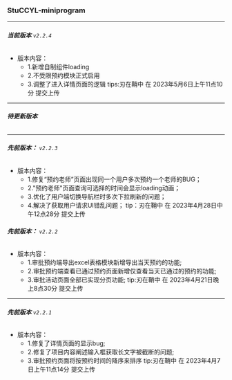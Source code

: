 ### StuCCYL-miniprogram
---
###### **当前版本** `v2.2.4`
- 版本内容：
  - 1.新增自制组件loading
  - 2.不受限预约模块正式启用
  - 3.调整了进入详情页面的逻辑
tips:刃在鞘中 在 2023年5月6日上午11点10分 提交上传

---
###### **待更新版本**


---
###### **先前版本：** `v2.2.3`
- 版本内容：
	- 1.修复“预约老师”页面出现同一个用户多次预约一个老师的BUG；
	- 2."预约老师"页面查询可选择的时间会显示loading动画；
	- 3.优化了用户端切换导航栏时多次下拉刷新的问题；
	- 4.解决了获取用户请求UI错乱问题；
    tip：刃在鞘中 在 2023年4月28日中午12点28分 提交上传
###### **先前版本：** `v2.2.2`
- 版本内容：
    - 1.审批预约端导出excel表格模块新增导出当天预约的功能;
    - 2.审批预约端查看已通过预约页面新增仅查看当天已通过的预约的功能;
    - 3.审批活动页面全部已实现分页功能; 
    tip:刃在鞘中 在 2023年4月21日晚上8点30分 提交上传
---
###### **先前版本** `v2.2.1`
- 版本内容：
    - 1.修复了详情页面的显示bug;
    - 2.修复了项目内容阐述输入框获取长文字被截断的问题;
    - 3.审批预约页面将按预约时间的降序来排序 
    tip:刃在鞘中 在 2023年4月7日上午11点14分 提交上传
